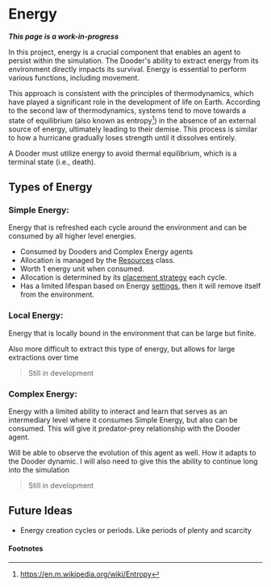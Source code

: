# Energy

***This page is a work-in-progress***

In this project, energy is a crucial component that enables an agent to persist within the simulation. The Dooder's ability to extract energy from its environment directly impacts its survival. Energy is essential to perform various functions, including movement.

This approach is consistent with the principles of thermodynamics, which have played a significant role in the development of life on Earth. According to the second law of thermodynamics, systems tend to move towards a state of equilibrium (also known as entropy[^1]) in the absence of an external source of energy, ultimately leading to their demise. This process is similar to how a hurricane gradually loses strength until it dissolves entirely.

A Dooder must utilize energy to avoid thermal equilibrium, which is a terminal state (i.e., death).

## Types of Energy

### Simple Energy: 
Energy that is refreshed each cycle around the environment and can be consumed by all higher level energies.

* Consumed by Dooders and Complex Energy agents
* Allocation is managed by the [Resources](https://github.com/csmangum/Dooders/blob/main/sdk/models/resources.py) class.
* Worth 1 energy unit when consumed.
* Allocation is determined by its [placement strategy](https://github.com/csmangum/Dooders/blob/main/sdk/strategies/placement.py) each cycle.
* Has a limited lifespan based on Energy [settings](https://github.com/csmangum/Dooders/blob/main/sdk/variables/energy.yml), then it will remove itself from the environment.

### Local Energy: 
Energy that is locally bound in the environment that can be large but finite.

Also more difficult to extract this type of energy, but allows for large extractions over time

> Still in development

### Complex Energy: 
Energy with a limited ability to interact and learn that serves as an intermediary level where it consumes Simple Energy, but also can be consumed. This will give it predator-prey relationship with the Dooder agent.

Will be able to observe the evolution of this agent as well.
How it adapts to the Dooder dynamic.
I will also need to give this the ability to continue long into the simulation

> Still in development

## Future Ideas

* Energy creation cycles or periods. Like periods of plenty and scarcity


#### Footnotes
[^1]: https://en.m.wikipedia.org/wiki/Entropy

